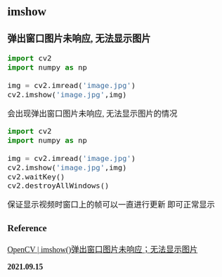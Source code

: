 <font size=4 face='楷体'>

## imshow

### 弹出窗口图片未响应, 无法显示图片

```python
import cv2
import numpy as np

img = cv2.imread('image.jpg')
cv2.imshow('image.jpg',img)
```

会出现弹出窗口图片未响应, 无法显示图片的情况

```python
import cv2
import numpy as np

img = cv2.imread('image.jpg')
cv2.imshow('image.jpg',img)
cv2.waitKey()
cv2.destroyAllWindows()
```

保证显示视频时窗口上的帧可以一直进行更新
即可正常显示

### Reference

[OpenCV | imshow()弹出窗口图片未响应；无法显示图片](https://blog.csdn.net/yefcion/article/details/79435591)

**2021.09.15**
